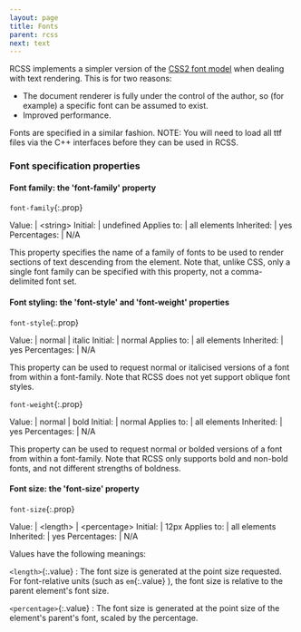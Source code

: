 ```yaml
---
layout: page
title: Fonts
parent: rcss
next: text
---
```


RCSS implements a simpler version of the [CSS2 font model](http://www.w3.org/TR/REC-CSS2/fonts.html) when dealing with text rendering. This is for two reasons:

* The document renderer is fully under the control of the author, so (for example) a specific font can be assumed to exist.
* Improved performance. 

Fonts are specified in a similar fashion.
NOTE: You will need to load all ttf files via the C++ interfaces before they can be used in RCSS.

### Font specification properties

#### Font family: the 'font-family' property

`font-family`{:.prop}

Value: | \<string\>
Initial: | undefined
Applies to: | all elements
Inherited: | yes
Percentages: | N/A

This property specifies the name of a family of fonts to be used to render sections of text descending from the element. Note that, unlike CSS, only a single font family can be specified with this property, not a comma-delimited font set.

#### Font styling: the 'font-style' and 'font-weight' properties

`font-style`{:.prop}

Value: | normal \| italic
Initial: | normal
Applies to: | all elements
Inherited: | yes
Percentages: | N/A

This property can be used to request normal or italicised versions of a font from within a font-family. Note that RCSS does not yet support oblique font styles.

`font-weight`{:.prop} 

Value: | normal \| bold
Initial: | normal
Applies to: | all elements
Inherited: | yes
Percentages: | N/A

This property can be used to request normal or bolded versions of a font from within a font-family. Note that RCSS only supports bold and non-bold fonts, and not different strengths of boldness.

#### Font size: the 'font-size' property

`font-size`{:.prop} 

Value: | \<length\> \| \<percentage\>
Initial: | 12px
Applies to: | all elements
Inherited: | yes
Percentages: | N/A

Values have the following meanings:

`<length>`{:.value} 
: The font size is generated at the point size requested. For font-relative units (such as `em`{:.value} ), the font size is relative to the parent element's font size.

`<percentage>`{:.value} 
: The font size is generated at the point size of the element's parent's font, scaled by the percentage. 
